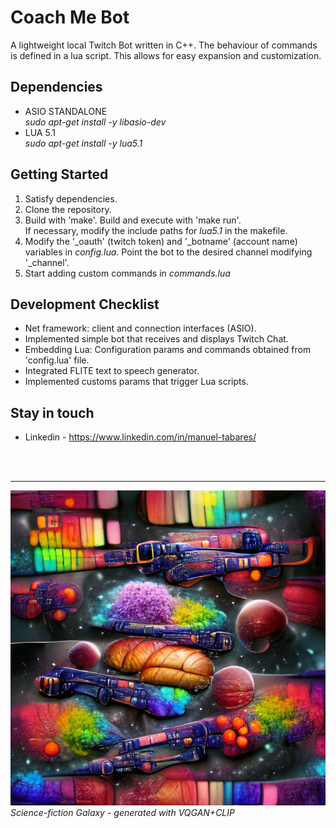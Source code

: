 # Coach Me Bot

A lightweight local Twitch Bot written in C++. The behaviour of commands is defined in a lua script. This allows for easy expansion and customization.

## Dependencies

 - ASIO STANDALONE  
*sudo apt-get install -y libasio-dev*  
 - LUA 5.1  
*sudo apt-get install -y lua5.1* 

## Getting Started

1) Satisfy dependencies.  
2) Clone the repository.  
3) Build with 'make'. Build and execute with 'make run'.  
  If necessary, modify the include paths for *lua5.1* in the makefile.  
4) Modify the '_oauth' (twitch token) and '_botname' (account name) variables in *config.lua*. Point the bot to the     desired channel modifying '_channel'.  
5) Start adding custom commands in *commands.lua*  

## Development Checklist

+ Net framework: client and connection interfaces (ASIO).
+ Implemented simple bot that receives and displays Twitch Chat.
+ Embedding Lua: Configuration params and commands obtained from 'config.lua' file.
+ Integrated FLITE text to speech generator.
+ Implemented customs params that trigger Lua scripts.

## Stay in touch

+ Linkedin - https://www.linkedin.com/in/manuel-tabares/

<br><br><hr>
![science-fiction-galaxy](media/science-fiction-galaxy-ai.jpg?raw=true "'Science Fiction Galaxy', generated with VQGAN+CLIP")
*Science-fiction Galaxy - generated with VQGAN+CLIP*

